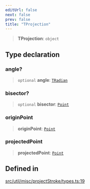 ```yaml
---
editUrl: false
next: false
prev: false
title: "TProjection"
---
```


> **TProjection**: `object`

## Type declaration

### angle?

> `optional` **angle**: [`TRadian`](/api/type-aliases/tradian/)

### bisector?

> `optional` **bisector**: [`Point`](/api/classes/point/)

### originPoint

> **originPoint**: [`Point`](/api/classes/point/)

### projectedPoint

> **projectedPoint**: [`Point`](/api/classes/point/)

## Defined in

[src/util/misc/projectStroke/types.ts:19](https://github.com/fabricjs/fabric.js/blob/8748628df7e9de00ba77413bfc3ad9e9fe9d4f30/src/util/misc/projectStroke/types.ts#L19)
